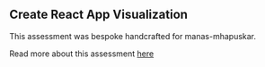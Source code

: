 ## Create React App Visualization

This assessment was bespoke handcrafted for manas-mhapuskar.

Read more about this assessment [here](https://react.eogresources.com)

